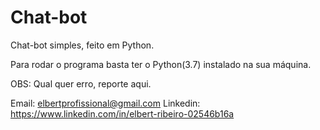 # Chat-bot
Chat-bot simples, feito em Python.

Para rodar o programa basta ter o Python(3.7) instalado na sua máquina.

OBS: Qual quer erro, reporte aqui.

Email: elbertprofissional@gmail.com
Linkedin: https://www.linkedin.com/in/elbert-ribeiro-02546b16a

